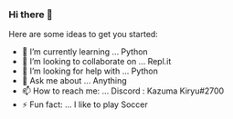 ### Hi there 👋

Here are some ideas to get you started:

- 🌱 I’m currently learning ... Python
- 👯 I’m looking to collaborate on ... Repl.it
- 🤔 I’m looking for help with ... Python
- 💬 Ask me about ... Anything
- 📫 How to reach me: ... Discord : Kazuma Kiryu#2700
- ⚡ Fun fact: ... I like to play Soccer

